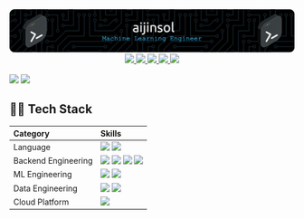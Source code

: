 <div align="center">
    <img src="./imgs/github-header-image.png"/>
</div>

<div align="center">
    <a href="mailto:jinsolkim719@gmail.com">
        <img src="https://img.shields.io/badge/-GMAIL-EA4335?logo=gmail&logoColor=white"/>
    </a>
    <a href="https://www.linkedin.com/in/aijinsol/">
        <img src="https://img.shields.io/badge/-LinkedIn-0A66C2?logo=linkedin&logoColor=white"/>
    </a>
    <a href="https://aijinsol.github.io/">
        <img src="http://img.shields.io/badge/-Blog-181717?logo=github&logoColor=white"/>
    </a>
    <a href="https://gist.github.com/aijinsol">
        <img src="http://img.shields.io/badge/-Gist-181717?logo=github&logoColor=white"/>
    </a>
    <a href="https://www.kaggle.com/jinsolkim719">
        <img src="https://img.shields.io/badge/-Kaggle-20BEFF?logo=kaggle&logoColor=white"/>
    </a>
</div>

<br>

<picture>
<source
  srcset="https://github-readme-stats.vercel.app/api?username=aijinsol&show_icons=true&theme=dark&hide_title=true&rank_icon=github"
  media="(prefers-color-scheme: dark)"
/>
<source
  srcset="https://github-readme-stats.vercel.app/api?username=aijinsol&show_icons=true&hide_title=true&rank_icon=github"
  media="(prefers-color-scheme: light), (prefers-color-scheme: no-preference)"
/>
<img src="https://github-readme-stats.vercel.app/api?username=aijinsol&show_icons=true&hide_title=true&rank_icon=github" />
</picture>


<a href="https://solved.ac/jinsolkim719">
    <img src="http://mazassumnida.wtf/api/v2/generate_badge?boj=jinsolkim719"/>
</a>

## 💪🏻 Tech Stack

| Category             | Skills               |
|:---------------------|:---------------------|
| Language             | <img src="https://img.shields.io/badge/-Python-3776AB?logo=python&logoColor=white"/> <img src="https://img.shields.io/badge/SQL-4479A1">|
| Backend Engineering  | <img src="https://img.shields.io/badge/-Flask-000000?logo=flask&logoColor=white"/> <img src="https://img.shields.io/badge/-Docker-2496ED?logo=docker&logoColor=white"/> <img src="https://img.shields.io/badge/-Ubuntu-E95420?logo=ubuntu&logoColor=white"/> <img src="https://img.shields.io/badge/-Git-F05032?logo=git&logoColor=white"/> |
| ML Engineering       | <img src="https://img.shields.io/badge/-Pytorch-EE4C2C?logo=pytorch&logoColor=white"/> <img src="https://img.shields.io/badge/-TensorFlow-FF6F00?logo=tensorflow&logoColor=white"/> |
| Data Engineering     | <img src="https://img.shields.io/badge/-MySQL-4479A1?logo=mysql&logoColor=white"/> <img src="https://img.shields.io/badge/-MongoDB-47A248?logo=mongodb&logoColor=white"/> |
| Cloud Platform       | <img src="https://img.shields.io/badge/-AWS-232F3E?logo=amazonaws&logoColor=white"/> |
